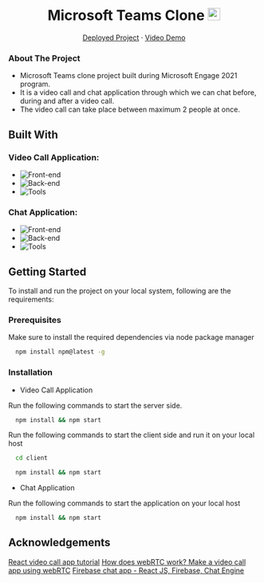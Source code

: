 <h1 align="center">Microsoft Teams Clone 
  <img src="https://upload.wikimedia.org/wikipedia/commons/thumb/4/44/Microsoft_logo.svg/480px-Microsoft_logo.svg.png" alt="Logo" width="25" height="25">
</h1>

<p align="center">
 <a href="https://microsoft-teams-engage.netlify.app/">Deployed Project</a>
    ·
 <a href="">Video Demo</a>
</p>
    
<!-- ABOUT THE PROJECT -->

### About The Project
* Microsoft Teams clone project built during Microsoft Engage 2021 program. 
* It is a video call and chat application through which we can chat before, during and after a video call. 
* The video call can take place between maximum 2 people at once.

## Built With

### Video Call Application: 
* ![Front-end][front-end-shield]
* ![Back-end][back-end-shield]
* ![Tools][tools-shield]

### Chat Application: 
* ![Front-end][front-end-shield-1]
* ![Back-end][back-end-shield-1]
* ![Tools][tools-shield-1]

<!-- INSTALLATIONS -->

## Getting Started
To install and run the project on your local system, following are the requirements:
### Prerequisites
Make sure to install the required dependencies via node package manager
```sh
  npm install npm@latest -g
```
### Installation

* Video Call Application

Run the following commands to start the server side.

```sh
  npm install && npm start
```
Run the following commands to start the client side and run it on your local host
```sh
  cd client
```
```sh
  npm install && npm start
```

* Chat Application

Run the following commands to start the application on your local host

```sh
  npm install && npm start
```

<!-- ACKNOWLEDGEMENTS -->

## Acknowledgements

[React video call app tutorial](https://youtu.be/oxFr7we3LC8)
[How does webRTC work? Make a video call app using webRTC](https://youtu.be/rr_Zd16dql0)
[Firebase chat app - React JS, Firebase, Chat Engine](https://youtu.be/Bv9Js3QLOLY)

<!--MARKDOWN LINKS-->
[front-end-shield]: https://img.shields.io/badge/Front--end-ReactJS%2C%20Material--UI-blueviolet
[back-end-shield]: https://img.shields.io/badge/Back--end-NodeJS%2C%20Express%2C%20socket.io-blueviolet
[tools-shield]: https://img.shields.io/badge/Tools-PeerJS%2C%20webRTC-blueviolet
[front-end-shield-1]: https://img.shields.io/badge/Front--end-ReactJS%2C%20Ant--Design-blueviolet
[back-end-shield-1]: https://img.shields.io/badge/Back--end-ChatEngine.io-blueviolet
[tools-shield-1]: https://img.shields.io/badge/Tools-FireBase%2C%20Axios-blueviolet
